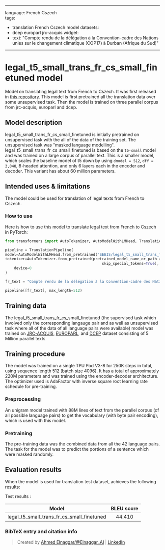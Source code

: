 
---
language: French Cszech  
tags:
- translation French Cszech  model
datasets:
- dcep europarl jrc-acquis
widget:
- text: "Compte rendu de la délégation à la Convention-cadre des Nations unies sur le changement climatique (COP17) à Durban (Afrique du Sud)"

---

# legal_t5_small_trans_fr_cs_small_finetuned model

Model on translating legal text from French to Cszech. It was first released in
[this repository](https://github.com/agemagician/LegalTrans). This model is first pretrained all the translation data over some unsupervised task. Then the model is trained on three parallel corpus from jrc-acquis, europarl and dcep.


## Model description

legal_t5_small_trans_fr_cs_small_finetuned is initially pretrained on unsupervised task with the all of the data of the training set. The unsupervised task was "masked language modelling". legal_t5_small_trans_fr_cs_small_finetuned is based on the `t5-small` model and was trained on a large corpus of parallel text. This is a smaller model, which scales the baseline model of t5 down by using `dmodel = 512`, `dff = 2,048`, 8-headed attention, and only 6 layers each in the encoder and decoder. This variant has about 60 million parameters.

## Intended uses & limitations

The model could be used for translation of legal texts from French to Cszech.

### How to use

Here is how to use this model to translate legal text from French to Cszech in PyTorch:

```python
from transformers import AutoTokenizer, AutoModelWithLMHead, TranslationPipeline

pipeline = TranslationPipeline(
model=AutoModelWithLMHead.from_pretrained("SEBIS/legal_t5_small_trans_fr_cs_small_finetuned"),
tokenizer=AutoTokenizer.from_pretrained(pretrained_model_name_or_path = "SEBIS/legal_t5_small_trans_fr_cs", do_lower_case=False, 
                                            skip_special_tokens=True),
    device=0
)

fr_text = "Compte rendu de la délégation à la Convention-cadre des Nations unies sur le changement climatique (COP17) à Durban (Afrique du Sud)"

pipeline([fr_text], max_length=512)
```

## Training data

The legal_t5_small_trans_fr_cs_small_finetuned (the supervised task which involved only the corresponding langauge pair and as well as unsupervised task where all of the data of all language pairs were available) model was trained on [JRC-ACQUIS](https://wt-public.emm4u.eu/Acquis/index_2.2.html), [EUROPARL](https://www.statmt.org/europarl/), and [DCEP](https://ec.europa.eu/jrc/en/language-technologies/dcep) dataset consisting of 5 Million parallel texts.

## Training procedure

The model was trained on a single TPU Pod V3-8 for 250K steps in total, using sequence length 512 (batch size 4096). It has a total of approximately 220M parameters and was trained using the encoder-decoder architecture. The optimizer used is AdaFactor with inverse square root learning rate schedule for pre-training.

### Preprocessing

An unigram model trained with 88M lines of text from the parallel corpus (of all possible language pairs) to get the vocabulary (with byte pair encoding), which is used with this model.

### Pretraining

The pre-training data was the combined data from all the 42 language pairs. The task for the model was to predict the portions of a sentence which were masked randomly.


## Evaluation results

When the model is used for translation test dataset, achieves the following results:

Test results :

| Model | BLEU score |
|:-----:|:-----:|
|   legal_t5_small_trans_fr_cs_small_finetuned | 44.410|


### BibTeX entry and citation info

> Created by [Ahmed Elnaggar/@Elnaggar_AI](https://twitter.com/Elnaggar_AI) | [LinkedIn](https://www.linkedin.com/in/prof-ahmed-elnaggar/)
